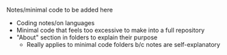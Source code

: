 Notes/minimal code to be added here 
- Coding notes/on languages 
- Minimal code that feels too excessive to make into a full repository 
- "About" section in folders to explain their purpose 
    - Really applies to minimal code folders b/c notes are self-explanatory 